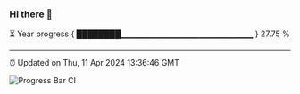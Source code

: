 ### Hi there 👋

⏳ Year progress { ████████▁▁▁▁▁▁▁▁▁▁▁▁▁▁▁▁▁▁▁▁▁▁ } 27.75 %

---

⏰ Updated on Thu, 11 Apr 2024 13:36:46 GMT

![Progress Bar CI](https://github.com/IshwaranRudhara/GIT-ACTION/workflows/Progress%20Bar%20CI/badge.svg)
